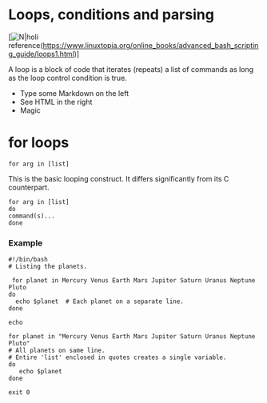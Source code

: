 # Loops, conditions and parsing

[![N|holi](https://i.redd.it/dzddok0jf5ny.jpg)
reference(https://www.linuxtopia.org/online_books/advanced_bash_scripting_guide/loops1.html)]


A loop is a block of code that iterates (repeats) a list of commands as long as the loop control condition is true.

  - Type some Markdown on the left
  - See HTML in the right
  - Magic

# for loops

    for arg in [list]
    
This is the basic looping construct. It differs significantly from its C counterpart.

    for arg in [list]
    do 
    command(s)... 
    done

### Example

    #!/bin/bash
    # Listing the planets.

     for planet in Mercury Venus Earth Mars Jupiter Saturn Uranus Neptune Pluto
    do
      echo $planet  # Each planet on a separate line.
    done

    echo

    for planet in "Mercury Venus Earth Mars Jupiter Saturn Uranus Neptune Pluto"
    # All planets on same line.
    # Entire 'list' enclosed in quotes creates a single variable.
    do
       echo $planet
    done

    exit 0
